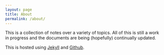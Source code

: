 ```yaml
---
layout: page
title: About
permalink: /about/
---
```


This is a collection of notes over a variety of topics. All of this is still a
work in progress and the documents are being (hopefully) continually updated.

This is hosted using [Jekyll](http://jekyllrb.com/) and [Github](https://github.com/).
